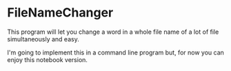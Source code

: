 # FileNameChanger
This program will let you change a word in a whole file name of a lot of file simultaneously and easy.

I'm going to implement this in a command line program but, for now you can enjoy this notebook version.
